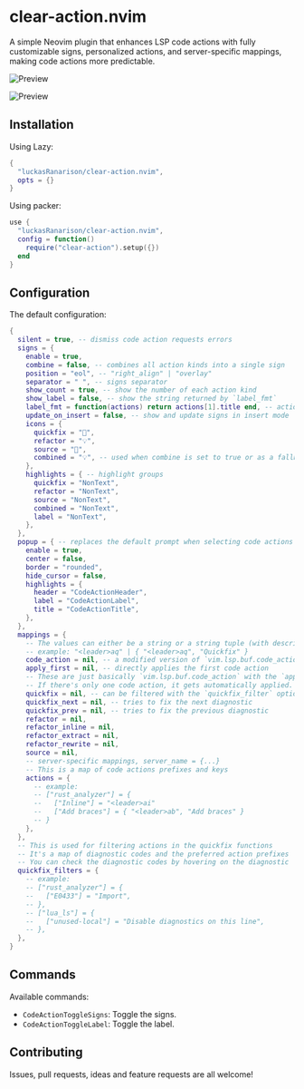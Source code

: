 # clear-action.nvim

A simple Neovim plugin that enhances LSP code actions with fully customizable signs, personalized actions, and server-specific mappings, making code actions more predictable.

![Preview](https://github.com/luckasRanarison/clear-action.nvim/assets/101930730/73d57753-1e9f-4d48-903b-8646908a127f)

![Preview](https://github.com/luckasRanarison/clear-action.nvim/assets/101930730/bdf6be6c-e463-4b60-98f7-d5d2aea4450d)

## Installation

Using Lazy:

```lua
{
  "luckasRanarison/clear-action.nvim",
  opts = {}
}
```

Using packer:

```lua
use {
  "luckasRanarison/clear-action.nvim",
  config = function()
    require("clear-action").setup({})
  end
}
```

## Configuration

The default configuration:

```lua
{
  silent = true, -- dismiss code action requests errors
  signs = {
    enable = true,
    combine = false, -- combines all action kinds into a single sign
    position = "eol", -- "right_align" | "overlay"
    separator = " ", -- signs separator
    show_count = true, -- show the number of each action kind
    show_label = false, -- show the string returned by `label_fmt`
    label_fmt = function(actions) return actions[1].title end, -- actions is an array of `CodeAction`
    update_on_insert = false, -- show and update signs in insert mode
    icons = {
      quickfix = "🔧",
      refactor = "💡",
      source = "🔗",
      combined = "💡", -- used when combine is set to true or as a fallback when there is no action kind
    },
    highlights = { -- highlight groups
      quickfix = "NonText",
      refactor = "NonText",
      source = "NonText",
      combined = "NonText",
      label = "NonText",
    },
  },
  popup = { -- replaces the default prompt when selecting code actions
    enable = true,
    center = false,
    border = "rounded",
    hide_cursor = false,
    highlights = {
      header = "CodeActionHeader",
      label = "CodeActionLabel",
      title = "CodeActionTitle",
    },
  },
  mappings = {
    -- The values can either be a string or a string tuple (with description)
    -- example: "<leader>aq" | { "<leader>aq", "Quickfix" }
    code_action = nil, -- a modified version of `vim.lsp.buf.code_action`
    apply_first = nil, -- directly applies the first code action
    -- These are just basically `vim.lsp.buf.code_action` with the `apply` option with some filters
    -- If there's only one code action, it gets automatically applied.
    quickfix = nil, -- can be filtered with the `quickfix_filter` option bellow
    quickfix_next = nil, -- tries to fix the next diagnostic
    quickfix_prev = nil, -- tries to fix the previous diagnostic
    refactor = nil,
    refactor_inline = nil,
    refactor_extract = nil,
    refactor_rewrite = nil,
    source = nil,
    -- server-specific mappings, server_name = {...}
    -- This is a map of code actions prefixes and keys
    actions = {
      -- example:
      -- ["rust_analyzer"] = {
      --   ["Inline"] = "<leader>ai"
      --   ["Add braces"] = { "<leader>ab", "Add braces" }
      -- }
    },
  },
  -- This is used for filtering actions in the quickfix functions
  -- It's a map of diagnostic codes and the preferred action prefixes
  -- You can check the diagnostic codes by hovering on the diagnostic
  quickfix_filters = {
    -- example:
    -- ["rust_analyzer"] = {
    --   ["E0433"] = "Import",
    -- },
    -- ["lua_ls"] = {
    --   ["unused-local"] = "Disable diagnostics on this line",
    -- },
  },
}
```

## Commands

Available commands:

- `CodeActionToggleSigns`: Toggle the signs.
- `CodeActionToggleLabel`: Toggle the label.

## Contributing

Issues, pull requests, ideas and feature requests are all welcome!
